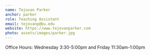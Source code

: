 ```yaml
---
name: Tejovan Parker
anchor: parker
role: Teaching Assistant
email: tejovanp@bu.edu
website: https://www.tejovanparker.com
photo: assets/images/parker.jpg
---
```


Office Hours: Wednesday 3:30-5:00pm and Friday 11:30am-1:00pm
